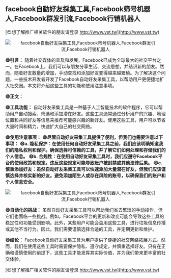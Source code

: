 ## **facebook自動好友採集工具,Facebook筛号机器人,Facebook群发引流,Facebook行销机器人**

[😍想了解推广相关软件的朋友请登录 http://www.vst.tw](http://www.vst.tw)

 <center><img src="https://vst.tw/MP4/tuiguang/png/7.png" alt="facebook自動好友採集工具,Facebook筛号机器人,Facebook群发引流,Facebook行销机器人"></center>

**😄引言：**
随着社交媒体的普及和发展，Facebook已成为全球最大的社交平台之一。在Facebook上，我们可以与朋友分享生活、交流思想，并结识新的朋友。然而，随着好友数量的增加，手动查找和添加好友变得越来越繁琐。为了解决这个问题，一些技术开发者开发了Facebook自动好友采集工具，以帮助用户更便捷地扩大社交圈。本文将介绍这些工具的功能和使用注意事项。

**😄正文：**

**😄工具功能：**
自动好友采集工具是一种基于人工智能技术的软件程序，它可以帮助用户自动搜索、筛选和添加潜在好友。这些工具通常通过分析用户的兴趣、地理位置和共同好友等信息来推荐可能感兴趣的新好友。使用这些工具，用户可以节省大量时间和精力，快速扩大自己的社交网络。

**😄使用注意事项：**
**😄尽管自动好友采集工具提供了便利，但我们也需要注意以下事项：**
**😄a. 隐私保护：在使用任何自动好友采集工具之前，我们应该明确知道我们的隐私权利和保护。确保选择可信赖的工具，并了解它们如何处理和存储我们的个人信息。**
**😄b. 合规性：在使用自动好友采集工具时，我们应遵守Facebook平台的使用政策和规定。违反这些规定可能导致账户被封禁或其他法律后果。**
**😄c. 慎重添加好友：虽然自动好友采集工具可以快速添加大量潜在好友，但我们应该谨慎选择并核实新的好友。避免添加陌生人或存在风险的账号，以确保我们的账户和个人信息安全。**

 <center><img src="https://vst.tw/MP4/tuiguang/png/3.png" alt="facebook自動好友採集工具,Facebook筛号机器人,Facebook群发引流,Facebook行销机器人"></center>

**😄自动化的挑战：**
虽然自动好友采集工具可以帮助我们省去繁琐的手动操作，但它们也面临一些挑战。例如，Facebook平台的更新和改变可能会导致这些工具的稳定性和功能受到影响。此外，某些用户可能会滥用这些工具，进行垃圾信息传播或其他不当行为。因此，我们需要谨慎选择合适的工具，并定期更新和维护。

**😄结论：**
Facebook自动好友采集工具为用户提供了便捷的社交网络拓展方式。然而，我们在使用这些工具时需要保护隐私、遵守规定，并慎重选择好友。只有在正确和谨慎使用的前提下，这些工具才能发挥其实际价值，并为我们带来更丰富的社交体验。

[😍想了解推广相关软件的朋友请登录 http://www.vst.tw](http://www.vst.tw)




